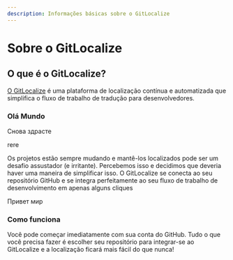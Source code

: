 ```yaml
---
description: Informações básicas sobre o GitLocalize
---
```


# Sobre o GitLocalize

## O que é o GitLocalize? <a id="what-is-gitlocalize"></a>

[O GitLocalize](https://gitlocalize.com/) é uma plataforma de localização contínua e automatizada que simplifica o fluxo de trabalho de tradução para desenvolvedores.

### Olá Mundo

Снова здрасте

rere

Os projetos estão sempre mudando e mantê-los localizados pode ser um desafio assustador (e irritante). Percebemos isso e decidimos que deveria haver uma maneira de simplificar isso. O GitLocalize se conecta ao seu repositório GitHub e se integra perfeitamente ao seu fluxo de trabalho de desenvolvimento em apenas alguns cliques

Привет мир

### Como funciona <a id="how-it-works"></a>

Você pode começar imediatamente com sua conta do GitHub. Tudo o que você precisa fazer é escolher seu repositório para integrar-se ao GitLocalize e a localização ficará mais fácil do que nunca!
